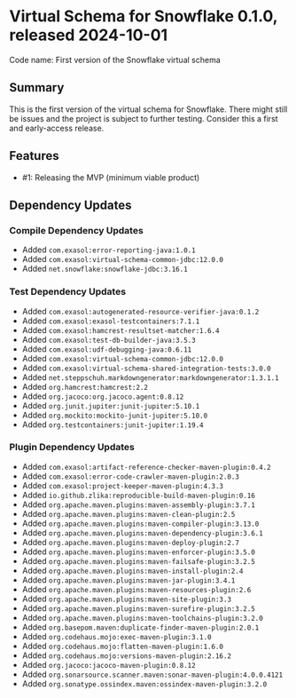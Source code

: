# Virtual Schema for Snowflake 0.1.0, released 2024-10-01

Code name: First version of the Snowflake virtual schema

## Summary

This is the first version of the virtual schema for Snowflake. 
There might still be issues and the project is subject to further testing.
Consider this a first and early-access release.

## Features

* #1: Releasing the MVP (minimum viable product)

## Dependency Updates

### Compile Dependency Updates

* Added `com.exasol:error-reporting-java:1.0.1`
* Added `com.exasol:virtual-schema-common-jdbc:12.0.0`
* Added `net.snowflake:snowflake-jdbc:3.16.1`

### Test Dependency Updates

* Added `com.exasol:autogenerated-resource-verifier-java:0.1.2`
* Added `com.exasol:exasol-testcontainers:7.1.1`
* Added `com.exasol:hamcrest-resultset-matcher:1.6.4`
* Added `com.exasol:test-db-builder-java:3.5.3`
* Added `com.exasol:udf-debugging-java:0.6.11`
* Added `com.exasol:virtual-schema-common-jdbc:12.0.0`
* Added `com.exasol:virtual-schema-shared-integration-tests:3.0.0`
* Added `net.steppschuh.markdowngenerator:markdowngenerator:1.3.1.1`
* Added `org.hamcrest:hamcrest:2.2`
* Added `org.jacoco:org.jacoco.agent:0.8.12`
* Added `org.junit.jupiter:junit-jupiter:5.10.1`
* Added `org.mockito:mockito-junit-jupiter:5.10.0`
* Added `org.testcontainers:junit-jupiter:1.19.4`

### Plugin Dependency Updates

* Added `com.exasol:artifact-reference-checker-maven-plugin:0.4.2`
* Added `com.exasol:error-code-crawler-maven-plugin:2.0.3`
* Added `com.exasol:project-keeper-maven-plugin:4.3.3`
* Added `io.github.zlika:reproducible-build-maven-plugin:0.16`
* Added `org.apache.maven.plugins:maven-assembly-plugin:3.7.1`
* Added `org.apache.maven.plugins:maven-clean-plugin:2.5`
* Added `org.apache.maven.plugins:maven-compiler-plugin:3.13.0`
* Added `org.apache.maven.plugins:maven-dependency-plugin:3.6.1`
* Added `org.apache.maven.plugins:maven-deploy-plugin:2.7`
* Added `org.apache.maven.plugins:maven-enforcer-plugin:3.5.0`
* Added `org.apache.maven.plugins:maven-failsafe-plugin:3.2.5`
* Added `org.apache.maven.plugins:maven-install-plugin:2.4`
* Added `org.apache.maven.plugins:maven-jar-plugin:3.4.1`
* Added `org.apache.maven.plugins:maven-resources-plugin:2.6`
* Added `org.apache.maven.plugins:maven-site-plugin:3.3`
* Added `org.apache.maven.plugins:maven-surefire-plugin:3.2.5`
* Added `org.apache.maven.plugins:maven-toolchains-plugin:3.2.0`
* Added `org.basepom.maven:duplicate-finder-maven-plugin:2.0.1`
* Added `org.codehaus.mojo:exec-maven-plugin:3.1.0`
* Added `org.codehaus.mojo:flatten-maven-plugin:1.6.0`
* Added `org.codehaus.mojo:versions-maven-plugin:2.16.2`
* Added `org.jacoco:jacoco-maven-plugin:0.8.12`
* Added `org.sonarsource.scanner.maven:sonar-maven-plugin:4.0.0.4121`
* Added `org.sonatype.ossindex.maven:ossindex-maven-plugin:3.2.0`
